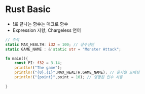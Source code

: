 # Rust Basic

- !로 끝나는 함수는 매크로 함수
- Expression 지향, Chargeless 언어


```rust
// 주석
static MAX_HEALTH: i32 = 100; // 상수선언
static GAME_NAME : &'static str = "Monster Attack";

fn main(){
    const PI: f32 = 3.14;
    println!("The game");
    println!("{0},{1}",MAX_HEALTH,GAME_NAME); // 문자열 포매팅
    println!("{point}",point = 10); // 명명된 인수 사용
    
}


```